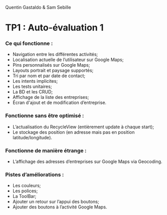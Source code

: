 Quentin Gastaldo & 
Sam Sebille

# TP1 : Auto-évaluation 1

### Ce qui fonctionne :
-	Navigation entre les différentes activités;
-	Localisation actuelle de l’utilisateur sur Google Maps;
-	Pins personnalisés sur Google Maps;
-	Layouts portrait et paysage supportés;
-	Tri par nom et par date de contact;
-	Les intents implicites;
-	Les tests unitaires;
-	La BD et les CRUD;
-	Affichage de la liste des entreprises;
-	Écran d'ajout et de modification d’entreprise.

### Fonctionne sans être optimisé : 
-	L’actualisation du RecycleView (entièrement update à chaque start);
-	Le stockage des position (en adresse mais pas en position latitude/longitude).

### Fonctionne de manière étrange :
-	L’affichage des adresses d’entreprises sur Google Maps via Geocoding.

### Pistes d’améliorations :
-	Les couleurs;
-	Les polices;
-	La ToolBar;
-	Ajouter un retour sur l’appui des boutons;
-	Ajouter des boutons à l’activité Google Maps.
